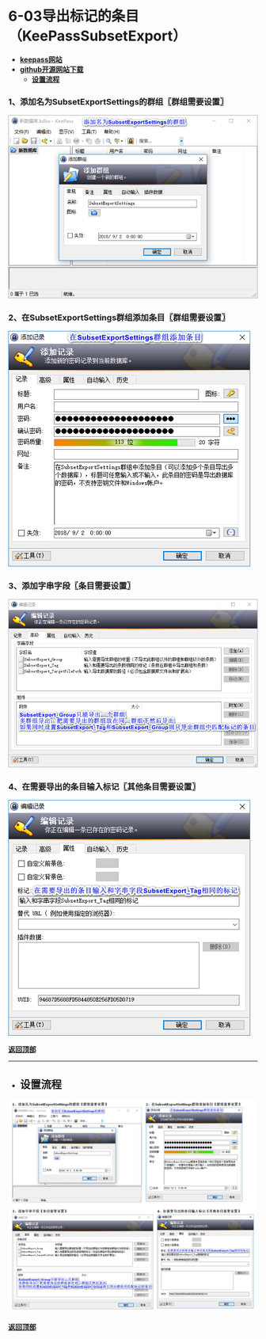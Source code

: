 # <a name="锚点0"></a>6-03导出标记的条目（KeePassSubsetExport）
- [**keepass网站**](https://keepass.info/plugins.html#subsetexp)
- [**github开源网站下载**](https://github.com/lukeIam/KeePassSubsetExport/releases)
	- <a href="#锚点1">**设置流程**</a>
### 1、添加名为SubsetExportSettings的群组〖群组需要设置〗
<p><img src="/图片/6-03导出标记的条目（KeePassSubsetExport）/1、添加名为SubsetExportSettings的群组〖群组需要设置〗.png" alt="/图片/6-03导出标记的条目（KeePassSubsetExport）/1、添加名为SubsetExportSettings的群组〖群组需要设置〗.png"/></p>

### 2、在SubsetExportSettings群组添加条目〖群组需要设置〗
<p><img src="/图片/6-03导出标记的条目（KeePassSubsetExport）/2、在SubsetExportSettings群组添加条目〖群组需要设置〗.png" alt="/图片/6-03导出标记的条目（KeePassSubsetExport）/2、在SubsetExportSettings群组添加条目〖群组需要设置〗.png"/></p>

### 3、添加字串字段〖条目需要设置〗
<p><img src="/图片/6-03导出标记的条目（KeePassSubsetExport）/3、添加字串字段〖条目需要设置〗.png" alt="/图片/6-03导出标记的条目（KeePassSubsetExport）/3、添加字串字段〖条目需要设置〗.png"/></p>

### 4、在需要导出的条目输入标记〖其他条目需要设置〗
<p><img src="/图片/6-03导出标记的条目（KeePassSubsetExport）/4、在需要导出的条目输入标记〖其他条目需要设置〗.png" alt="/图片/6-03导出标记的条目（KeePassSubsetExport）/4、在需要导出的条目输入标记〖其他条目需要设置〗.png"/></p>

<a name="锚点1"></a><a href="#锚点0">**返回顶部**</a>
______________________________________________________________________________
- ## 设置流程
<p><img src="/图片/6-03导出标记的条目（KeePassSubsetExport）/设置流程.png" alt="/图片/6-03导出标记的条目（KeePassSubsetExport）/设置流程.png"/></p>

<a href="#锚点0">**返回顶部**</a>